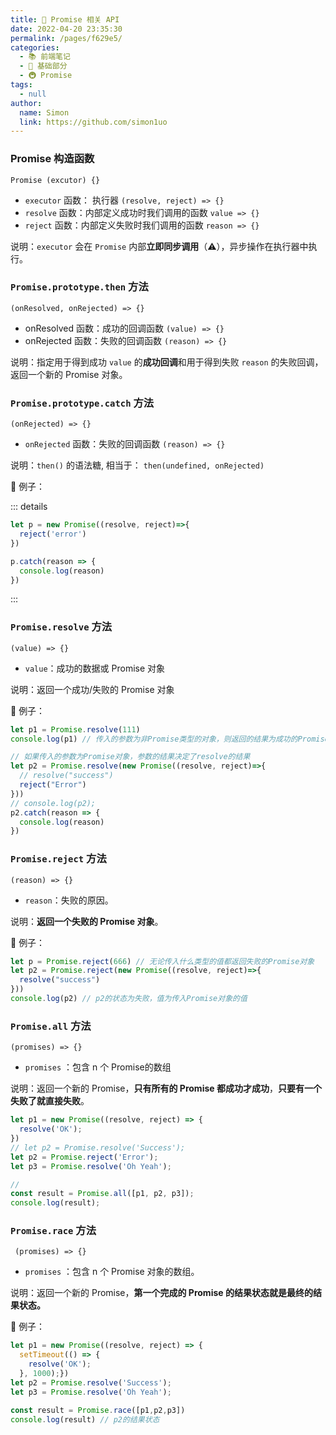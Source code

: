 ```yaml
---
title: 🚉 Promise 相关 API
date: 2022-04-20 23:35:30
permalink: /pages/f629e5/
categories: 
  - 📚 前端笔记
  - 🚶 基础部分
  - 🚇 Promise
tags: 
  - null
author: 
  name: Simon
  link: https://github.com/simon1uo
---
```

### Promise 构造函数

`Promise (excutor) {}`

+ `executor` 函数： 执行器 `(resolve, reject) => {}`
+ `resolve` 函数：内部定义成功时我们调用的函数 `value => {}` 
+ `reject` 函数：内部定义失败时我们调用的函数 `reason => {}` 

说明：`executor` 会在 `Promise` 内部**立即同步调用**（⚠️），异步操作在执行器中执行。



### `Promise.prototype.then` 方法

`(onResolved, onRejected) => {}` 

+ onResolved 函数：成功的回调函数 `(value) => {} `
+ onRejected 函数：失败的回调函数 `(reason) => {} `

说明：指定用于得到成功 `value` 的**成功回调**和用于得到失败 `reason` 的失败回调，返回一个新的 Promise 对象。



### `Promise.prototype.catch` 方法 

`(onRejected) => {} `

+ `onRejected` 函数：失败的回调函数 `(reason) => {} `

说明：`then()` 的语法糖, 相当于： `then(undefined, onRejected)` 



🌰 例子：

::: details

```js
let p = new Promise((resolve, reject)=>{
  reject('error')
})

p.catch(reason => {
  console.log(reason)
})
```

:::



### `Promise.resolve` 方法

`(value) => {}`

+ `value`：成功的数据或 Promise 对象

说明：返回一个成功/失败的 Promise 对象



🌰 例子：

```js
let p1 = Promise.resolve(111)
console.log(p1) // 传入的参数为非Promise类型的对象，则返回的结果为成功的Promise对象

// 如果传入的参数为Promise对象，参数的结果决定了resolve的结果
let p2 = Promise.resolve(new Promise((resolve, reject)=>{
  // resolve("success")
  reject("Error")
}))
// console.log(p2);
p2.catch(reason => {
  console.log(reason)
})
```



### `Promise.reject` 方法

`(reason) => {}`

+ `reason`：失败的原因。

说明：**返回一个失败的 Promise 对象**。



🌰 例子：
```js
let p = Promise.reject(666) // 无论传入什么类型的值都返回失败的Promise对象
let p2 = Promise.reject(new Promise((resolve, reject)=>{
  resolve("success")
}))
console.log(p2) // p2的状态为失败，值为传入Promise对象的值
```



### `Promise.all` 方法

`(promises) => {}`

+ `promises` ：包含 n 个 Promise的数组

说明：返回一个新的 Promise，**只有所有的 Promise 都成功才成功**，**只要有一个失败了就直接失败**。

```js
let p1 = new Promise((resolve, reject) => {
  resolve('OK');
})
// let p2 = Promise.resolve('Success');
let p2 = Promise.reject('Error');
let p3 = Promise.resolve('Oh Yeah');

//
const result = Promise.all([p1, p2, p3]);
console.log(result);
```



### `Promise.race` 方法

` (promises) => {}` 

+ `promises` ：包含 n 个 Promise 对象的数组。

说明：返回一个新的 Promise，**第一个完成的 Promise 的结果状态就是最终的结果状态。**



🌰 例子：

```js
let p1 = new Promise((resolve, reject) => {
  setTimeout(() => {
    resolve('OK');
  }, 1000);})
let p2 = Promise.resolve('Success');
let p3 = Promise.resolve('Oh Yeah');

const result = Promise.race([p1,p2,p3])
console.log(result) // p2的结果状态
```



